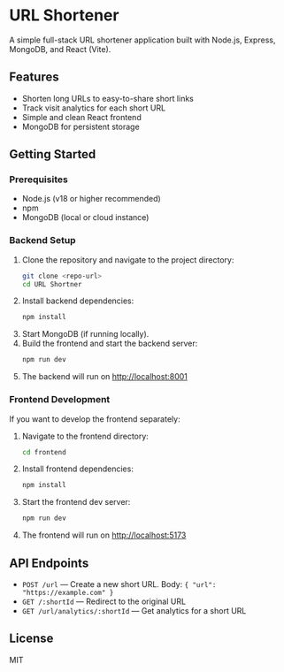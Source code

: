 # URL Shortener

A simple full-stack URL shortener application built with Node.js, Express, MongoDB, and React (Vite).

## Features
- Shorten long URLs to easy-to-share short links
- Track visit analytics for each short URL
- Simple and clean React frontend
- MongoDB for persistent storage

## Getting Started

### Prerequisites
- Node.js (v18 or higher recommended)
- npm
- MongoDB (local or cloud instance)

### Backend Setup
1. Clone the repository and navigate to the project directory:
   ```sh
   git clone <repo-url>
   cd URL Shortner
   ```
2. Install backend dependencies:
   ```sh
   npm install
   ```
3. Start MongoDB (if running locally).
4. Build the frontend and start the backend server:
   ```sh
   npm run dev
   ```
5. The backend will run on [http://localhost:8001](http://localhost:8001)

### Frontend Development
If you want to develop the frontend separately:
1. Navigate to the frontend directory:
   ```sh
   cd frontend
   ```
2. Install frontend dependencies:
   ```sh
   npm install
   ```
3. Start the frontend dev server:
   ```sh
   npm run dev
   ```
4. The frontend will run on [http://localhost:5173](http://localhost:5173)

## API Endpoints
- `POST /url` — Create a new short URL. Body: `{ "url": "https://example.com" }`
- `GET /:shortId` — Redirect to the original URL
- `GET /url/analytics/:shortId` — Get analytics for a short URL

## License
MIT